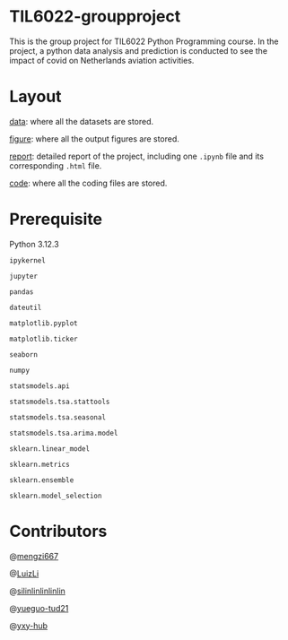 # TIL6022-groupproject

This is the group project for TIL6022 Python Programming course. In the project, a python data analysis and prediction is conducted to see the impact of covid on Netherlands aviation activities. 

# Layout

[data](./project/data): where all the datasets are stored.

[figure](./project/figure): where all the output figures are stored.

[report](./project/report): detailed report of the project, including one `.ipynb` file and its corresponding `.html` file.

[code](./project/code): where all the coding files are stored.

# Prerequisite
Python 3.12.3

`ipykernel`

`jupyter`

`pandas`

`dateutil`

`matplotlib.pyplot`

`matplotlib.ticker`

`seaborn`

`numpy`

`statsmodels.api`

`statsmodels.tsa.stattools`

`statsmodels.tsa.seasonal`

`statsmodels.tsa.arima.model`

`sklearn.linear_model`

`sklearn.metrics`

`sklearn.ensemble`

`sklearn.model_selection`

# Contributors
@[mengzi667](https://github.com/mengzi667)

@[LuizLi](https://github.com/LuizLi)

@[silinlinlinlinlin](https://github.com/silinlinlinlinlin)

@[yueguo-tud21](https://github.com/yueguo-tud21)

@[yxy-hub](https://github.com/yxy-hub)
